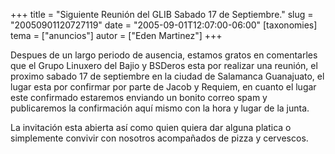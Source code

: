 +++
title = "Siguiente Reunión del GLIB Sabado 17 de Septiembre."
slug = "20050901120727119"
date = "2005-09-01T12:07:00-06:00"
[taxonomies]
tema = ["anuncios"]
autor = ["Eden Martinez"]
+++

Despues de un largo periodo de ausencia, estamos gratos en comentarles
que el Grupo Linuxero del Bajio y BSDeros esta por realizar una reunión,
el proximo sabado 17 de septiembre en la ciudad de Salamanca Guanajuato,
el lugar esta por confirmar por parte de Jacob y Requiem, en cuanto el
lugar este confirmado estaremos enviando un bonito correo spam y
publicaremos la confirmación aquí mismo con la hora y lugar de la junta.

La invitación esta abierta así como quien quiera dar alguna platica o
simplemente convivir con nosotros acompañados de pizza y cervescos.

